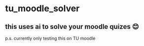 # tu_moodle_solver

## this uses ai to solve your moodle quizes 😊

p.s. currently only testing this on TU moodle